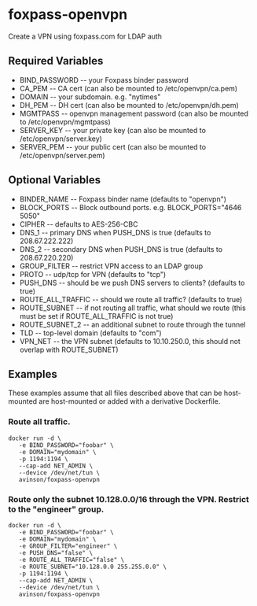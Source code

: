 # foxpass-openvpn

Create a VPN using foxpass.com for LDAP auth

## Required Variables
* BIND_PASSWORD -- your Foxpass binder password
* CA_PEM -- CA cert (can also be mounted to /etc/openvpn/ca.pem)
* DOMAIN -- your subdomain. e.g. "nytimes"
* DH_PEM -- DH cert (can also be mounted to /etc/openvpn/dh.pem)
* MGMTPASS -- openvpn management password (can also be mounted to /etc/openvpn/mgmtpass)
* SERVER_KEY -- your private key (can also be mounted to /etc/openvpn/server.key)
* SERVER_PEM -- your public cert (can also be mounted to /etc/openvpn/server.pem)

## Optional Variables
* BINDER_NAME -- Foxpass binder name (defaults to "openvpn")
* BLOCK_PORTS -- Block outbound ports. e.g. BLOCK_PORTS="4646 5050"
* CIPHER -- defaults to AES-256-CBC
* DNS_1 -- primary DNS when PUSH_DNS is true (defaults to 208.67.222.222)
* DNS_2 -- secondary DNS when PUSH_DNS is true (defaults to 208.67.220.220)
* GROUP_FILTER -- restrict VPN access to an LDAP group
* PROTO -- udp/tcp for VPN (defaults to "tcp")
* PUSH_DNS -- should be we push DNS servers to clients? (defaults to true)
* ROUTE_ALL_TRAFFIC -- should we route all traffic? (defaults to true)
* ROUTE_SUBNET -- if not routing all traffic, what should we route (this must be set if ROUTE_ALL_TRAFFIC is not true)
* ROUTE_SUBNET_2 -- an additional subnet to route through the tunnel
* TLD -- top-level domain (defaults to "com")
* VPN_NET -- the VPN subnet (defaults to 10.10.250.0, this should not overlap with ROUTE_SUBNET)

## Examples

These examples assume that all files described above that can be host-mounted are host-mounted or added with a derivative Dockerfile.

### Route all traffic.
```
docker run -d \
   -e BIND_PASSWORD="foobar" \
   -e DOMAIN="mydomain" \
   -p 1194:1194 \
   --cap-add NET_ADMIN \
   --device /dev/net/tun \
   avinson/foxpass-openvpn
```

### Route only the subnet 10.128.0.0/16 through the VPN. Restrict to the "engineer" group.
```
docker run -d \
   -e BIND_PASSWORD="foobar" \
   -e DOMAIN="mydomain" \
   -e GROUP_FILTER="engineer" \
   -e PUSH_DNS="false" \
   -e ROUTE_ALL_TRAFFIC="false" \
   -e ROUTE_SUBNET="10.128.0.0 255.255.0.0" \
   -p 1194:1194 \
   --cap-add NET_ADMIN \
   --device /dev/net/tun \
   avinson/foxpass-openvpn
```
